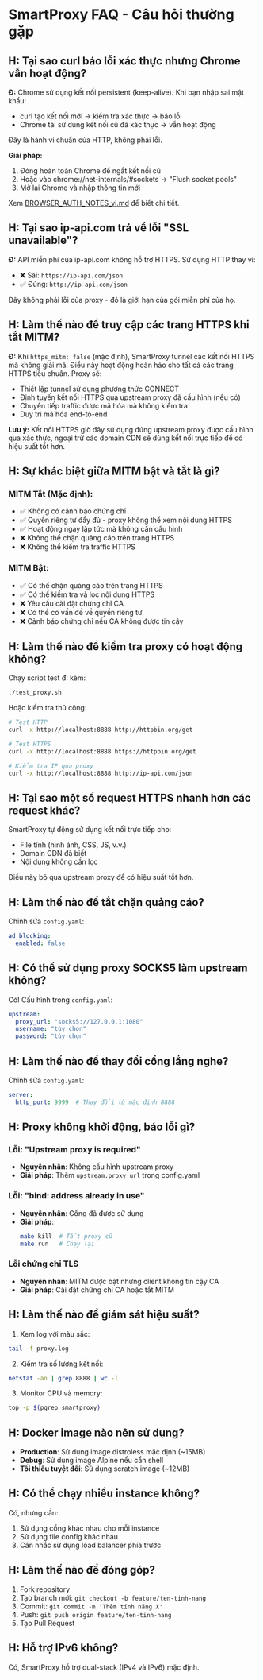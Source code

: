 # SmartProxy FAQ - Câu hỏi thường gặp

## H: Tại sao curl báo lỗi xác thực nhưng Chrome vẫn hoạt động?

**Đ:** Chrome sử dụng kết nối persistent (keep-alive). Khi bạn nhập sai mật khẩu:
- curl tạo kết nối mới → kiểm tra xác thực → báo lỗi
- Chrome tái sử dụng kết nối cũ đã xác thực → vẫn hoạt động

Đây là hành vi chuẩn của HTTP, không phải lỗi.

**Giải pháp:**
1. Đóng hoàn toàn Chrome để ngắt kết nối cũ
2. Hoặc vào chrome://net-internals/#sockets → "Flush socket pools"
3. Mở lại Chrome và nhập thông tin mới

Xem [BROWSER_AUTH_NOTES_vi.md](BROWSER_AUTH_NOTES_vi.md) để biết chi tiết.

## H: Tại sao ip-api.com trả về lỗi "SSL unavailable"?

**Đ:** API miễn phí của ip-api.com không hỗ trợ HTTPS. Sử dụng HTTP thay vì:
- ❌ Sai: `https://ip-api.com/json`
- ✅ Đúng: `http://ip-api.com/json`

Đây không phải lỗi của proxy - đó là giới hạn của gói miễn phí của họ.

## H: Làm thế nào để truy cập các trang HTTPS khi tắt MITM?

**Đ:** Khi `https_mitm: false` (mặc định), SmartProxy tunnel các kết nối HTTPS mà không giải mã. Điều này hoạt động hoàn hảo cho tất cả các trang HTTPS tiêu chuẩn. Proxy sẽ:
- Thiết lập tunnel sử dụng phương thức CONNECT
- Định tuyến kết nối HTTPS qua upstream proxy đã cấu hình (nếu có)
- Chuyển tiếp traffic được mã hóa mà không kiểm tra
- Duy trì mã hóa end-to-end

**Lưu ý:** Kết nối HTTPS giờ đây sử dụng đúng upstream proxy được cấu hình qua xác thực, ngoại trừ các domain CDN sẽ dùng kết nối trực tiếp để có hiệu suất tốt hơn.

## H: Sự khác biệt giữa MITM bật và tắt là gì?

### MITM Tắt (Mặc định):
- ✅ Không có cảnh báo chứng chỉ
- ✅ Quyền riêng tư đầy đủ - proxy không thể xem nội dung HTTPS
- ✅ Hoạt động ngay lập tức mà không cần cấu hình
- ❌ Không thể chặn quảng cáo trên trang HTTPS
- ❌ Không thể kiểm tra traffic HTTPS

### MITM Bật:
- ✅ Có thể chặn quảng cáo trên trang HTTPS
- ✅ Có thể kiểm tra và lọc nội dung HTTPS
- ❌ Yêu cầu cài đặt chứng chỉ CA
- ❌ Có thể có vấn đề về quyền riêng tư
- ❌ Cảnh báo chứng chỉ nếu CA không được tin cậy

## H: Làm thế nào để kiểm tra proxy có hoạt động không?

Chạy script test đi kèm:
```bash
./test_proxy.sh
```

Hoặc kiểm tra thủ công:
```bash
# Test HTTP
curl -x http://localhost:8888 http://httpbin.org/get

# Test HTTPS
curl -x http://localhost:8888 https://httpbin.org/get

# Kiểm tra IP qua proxy
curl -x http://localhost:8888 http://ip-api.com/json
```

## H: Tại sao một số request HTTPS nhanh hơn các request khác?

SmartProxy tự động sử dụng kết nối trực tiếp cho:
- File tĩnh (hình ảnh, CSS, JS, v.v.)
- Domain CDN đã biết
- Nội dung không cần lọc

Điều này bỏ qua upstream proxy để có hiệu suất tốt hơn.

## H: Làm thế nào để tắt chặn quảng cáo?

Chỉnh sửa `config.yaml`:
```yaml
ad_blocking:
  enabled: false
```

## H: Có thể sử dụng proxy SOCKS5 làm upstream không?

Có! Cấu hình trong `config.yaml`:
```yaml
upstream:
  proxy_url: "socks5://127.0.0.1:1080"
  username: "tùy chọn"
  password: "tùy chọn"
```

## H: Làm thế nào để thay đổi cổng lắng nghe?

Chỉnh sửa `config.yaml`:
```yaml
server:
  http_port: 9999  # Thay đổi từ mặc định 8888
```

## H: Proxy không khởi động, báo lỗi gì?

### Lỗi: "Upstream proxy is required"
- **Nguyên nhân**: Không cấu hình upstream proxy
- **Giải pháp**: Thêm `upstream.proxy_url` trong config.yaml

### Lỗi: "bind: address already in use"
- **Nguyên nhân**: Cổng đã được sử dụng
- **Giải pháp**: 
  ```bash
  make kill  # Tắt proxy cũ
  make run   # Chạy lại
  ```

### Lỗi chứng chỉ TLS
- **Nguyên nhân**: MITM được bật nhưng client không tin cậy CA
- **Giải pháp**: Cài đặt chứng chỉ CA hoặc tắt MITM

## H: Làm thế nào để giám sát hiệu suất?

1. Xem log với màu sắc:
```bash
tail -f proxy.log
```

2. Kiểm tra số lượng kết nối:
```bash
netstat -an | grep 8888 | wc -l
```

3. Monitor CPU và memory:
```bash
top -p $(pgrep smartproxy)
```

## H: Docker image nào nên sử dụng?

- **Production**: Sử dụng image distroless mặc định (~15MB)
- **Debug**: Sử dụng image Alpine nếu cần shell
- **Tối thiểu tuyệt đối**: Sử dụng scratch image (~12MB)

## H: Có thể chạy nhiều instance không?

Có, nhưng cần:
1. Sử dụng cổng khác nhau cho mỗi instance
2. Sử dụng file config khác nhau
3. Cân nhắc sử dụng load balancer phía trước

## H: Làm thế nào để đóng góp?

1. Fork repository
2. Tạo branch mới: `git checkout -b feature/ten-tinh-nang`
3. Commit: `git commit -m 'Thêm tính năng X'`
4. Push: `git push origin feature/ten-tinh-nang`
5. Tạo Pull Request

## H: Hỗ trợ IPv6 không?

Có, SmartProxy hỗ trợ dual-stack (IPv4 và IPv6) mặc định.